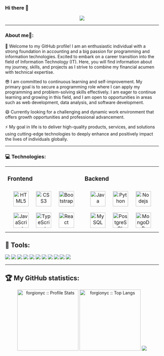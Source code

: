 ### Hi there 👋

<!--
**forgionyc/forgionyc** is a ✨ _special_ ✨ repository because its `README.md` (this file) appears on your GitHub profile.

Here are some ideas to get you started:

- 🔭 I’m currently working on ...
- 🌱 I’m currently learning ...
- 👯 I’m looking to collaborate on ...
- 🤔 I’m looking for help with ...
- 💬 Ask me about ...
- 📫 How to reach me: ...
- 😄 Pronouns: ...
- ⚡ Fun fact: ...
-->
<p align="center"><img src="https://i.imgur.com/281U3Dt.gif"/></p>


---

<h3>About me🌱: </h3>

💬 Welcome to my GitHub profile! I am an enthusiastic individual with a strong foundation in accounting and a big passion for programming and information technologies. Excited to embark on a career transition into the field of Information Technology (IT). Here, you will find information about my journey, skills, and projects as I strive to combine my financial acumen with technical expertise.

😎 I am committed to continuous learning and self-improvement. My primary goal is to secure a programming role where I can apply my programming and problem-solving skills effectively. I am eager to continue learning and growing in this field, and I am open to opportunities in areas such as web development, data analysis, and software development.

😄 Currently looking for a challenging and dynamic work environment that offers growth opportunities and professional advancement.

⚡ My goal in life is to deliver high-quality products, services, and solutions using cutting-edge technologies to deeply enhance and positively impact the lives of individuals globally.

<!--[![Gmail](https://img.shields.io/badge/-Gmail-c14438?style=flat&logo=Gmail&logoColor=white)](mailto:carlos.forgiony@gmail.com)-->

---
### :computer: Technologies:

<table><tr><td valign="top">

  
### Frontend  
<div align="center">  
      <a href="https://en.wikipedia.org/wiki/HTML5" target="_blank"><img style="margin: 10px" src="https://user-images.githubusercontent.com/74038190/238200428-67f477ed-6624-42da-99f0-1a7b1a16eecb.gif" alt="HTML5"     height="50" /></a>  
      <a href="https://www.w3schools.com/css/" target="_blank"><img style="margin: 10px" src="https://user-images.githubusercontent.com/74038190/238200426-29fd6286-4e7b-4d6c-818f-c4765d5e39a9.gif" alt="CSS3" height="50" /></a>  
      <a href="https://getbootstrap.com/docs/3.4/javascript/" target="_blank"><img style="margin: 10px" src="https://user-images.githubusercontent.com/74038190/212280805-9bcb336b-8c55-46a8-abf8-ff286ab55472.gif" alt="Bootstrap" height="50" /></a>  
      <a href="https://www.javascript.com/" target="_blank"><img style="margin: 10px" src="https://user-images.githubusercontent.com/74038190/212257454-16e3712e-945a-4ca2-b238-408ad0bf87e6.gif" alt="JavaScript" height="50" /></a>
      <a href="https://www.typescriptlang.org/" target="_blank"><img style="margin: 10px" src="https://github.com/forgionyc/forgionyc/assets/109704682/14bedd7a-38fa-40ee-8cf2-a4b8f98b1084" alt="TypeScript" height="50" /></a>
      <a href="https://https://react.dev/" target="_blank"><img style="margin: 10px" src="https://user-images.githubusercontent.com/74038190/212257467-871d32b7-e401-42e8-a166-fcfd7baa4c6b.gif" alt="React" height="50" /></a>   
</div>

</td>
      <td valign="top">

### Backend  
<div align="center">  
      <a href="https://www.java.com/" target="_blank"><img style="margin: 10px" src="https://profilinator.rishav.dev/skills-assets/java-original-wordmark.svg" alt="Java" height="50" /></a>
      <a href="https://flask.palletsprojects.com/en/3.0.x/" target="_blank"><img style="margin: 10px" src="https://user-images.githubusercontent.com/74038190/212257472-08e52665-c503-4bd9-aa20-f5a4dae769b5.gif" alt="Python" height="50" /></a>
      <a href="https://nodejs.org/en" target="_blank"><img style="margin: 10px" src="https://user-images.githubusercontent.com/74038190/212257460-738ff738-247f-4445-a718-cdd0ca76e2db.gif" alt="Nodejs" height="50" /></a>
      <a href="https://www.mysql.com/" target="_blank"><img style="margin: 10px" src="https://profilinator.rishav.dev/skills-assets/mysql-original-wordmark.svg" alt="MySQL" height="50" /></a>
      <a href="https://www.postgresql.org/" target="_blank"><img style="margin: 10px" src="https://github.com/forgionyc/forgionyc/assets/109704682/2934776c-1ea3-427f-830d-66d9c4f43944" alt="PostgreSQL" height="50" /></a> 
      <a href="https://www.mongodb.com/" target="_blank"><img style="margin: 10px" src="https://user-images.githubusercontent.com/74038190/238200620-398b19b1-9aae-4c1f-8bc0-d172a2c08d68.gif" alt="MongoDB" height="50" /></a> 
</div>    
</tr>
</table>  


## 🚀 Tools: 

<p>
      <img src="http://img.shields.io/badge/-Git-F1502F?style=flat&logo=git&logoColor=FFFFFF">
      <img src="http://img.shields.io/badge/-GitHub-000000?style=flat&logo=github&logoColor=FFFFFF">
      <img src="http://img.shields.io/badge/-GitLab-FFFFFF?style=flat&logo=gitlab&logoColor=orange">
      <img src="http://img.shields.io/badge/-VS%20Code-007ACC?style=flat&logo=visual%20studio%20code&logoColor=white">
      <img src="http://img.shields.io/badge/-Apache NetBeans-FFFFFF?style=flat&logo=apachenetbeanside&logoColor=blue">
      <img src="http://img.shields.io/badge/-Ubuntu-000000?style=flat&logo=ubuntu&logoColor=white">
      <img src="http://img.shields.io/badge/-Bash-000000?style=flat&logo=gnubash&logoColor=white">
      <img src="http://img.shields.io/badge/-Terraform-FFFFFF?style=flat&logo=terraform&logoColor=purple">
      <img src="http://img.shields.io/badge/-Docker-FFFFFF?style=flat&logo=docker&logoColor=blue">
      <img src="http://img.shields.io/badge/-Amazon Web Services-FFFFFF?style=flat&logo=amazonaws&logoColor=orange">
      <img src="http://img.shields.io/badge/-Microsoft Azure-FFFFFF?style=flat&logo=microsoftazure&logoColor=blue">
</p>

---

## 🏆 My GitHub statistics:

<p align="center">
      <img src="https://github-readme-stats.vercel.app/api?username=forgionyc&show_icons=true&hide_border=true&title_color=47b5ff&icon_color=256D85&text_color=c9d1d9&bg_color=0d1117" alt="forgionyc :: Profile Stats" style="height: 200px" />
      <img src="https://github-readme-stats.vercel.app/api/top-langs/?username=forgionyc&hide=css,html&layout=compact&title_color=47b5ff&bg_color=0d1117&hide_border=true&text_color=ffffff" alt="forgionyc :: Top Langs" style="height: 200px" />
      <img height="auto" src="https://github-readme-streak-stats.herokuapp.com/?user=forgionyc&theme=black-ice&hide_border=true&stroke=06283d&background=0D1117&ring=47b5ff&fire=256d85&currStreakLabel=47b5ff"/>     
</p>

